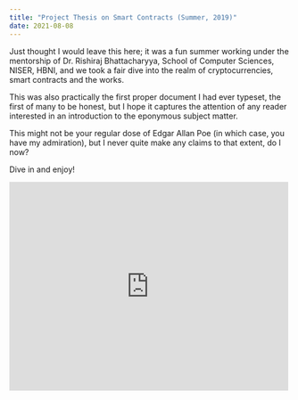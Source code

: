 ```yaml
---
title: "Project Thesis on Smart Contracts (Summer, 2019)"
date: 2021-08-08
---
```

Just thought I would leave this here; it was a fun summer working under the mentorship of Dr. Rishiraj Bhattacharyya, School of Computer Sciences, NISER, HBNI, and we took a fair dive into the realm of cryptocurrencies, smart contracts and the works.

This was also practically the first proper document I had ever typeset, the first of many to be honest, but I hope it captures the attention of any reader interested in an introduction to the eponymous subject matter.

This might not be your regular dose of Edgar Allan Poe (in which case, you have my admiration), but I never quite make any claims to that extent, do I now?

Dive in and enjoy!

<embed src="https://drive.google.com/viewerng/viewer?embedded=true&url=https://pdfhost.io/v/sxwYnSi8w_SmartContracts2.pdf" width="500" height="375">
